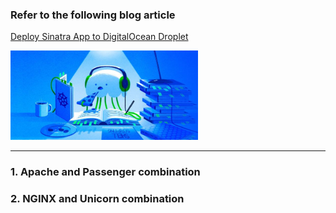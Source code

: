 ### Refer to the following blog article

[Deploy Sinatra App to DigitalOcean Droplet](https://www.digitalocean.com/community/tutorials/how-to-deploy-sinatra-based-ruby-web-applications-on-ubuntu-13)

<img src="assets/image.jpeg" alt="that's cool" width="300"/>

---

### 1. Apache and Passenger combination

### 2. NGINX and Unicorn combination 